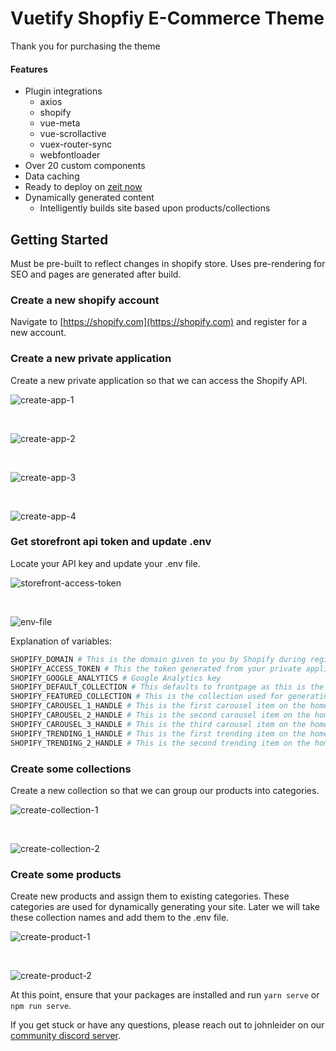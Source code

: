 # Vuetify Shopfiy E-Commerce Theme

Thank you for purchasing the theme

#### Features
* Plugin integrations
  * axios
  * shopify
  * vue-meta
  * vue-scrollactive
  * vuex-router-sync
  * webfontloader
* Over 20 custom components
* Data caching
* Ready to deploy on [zeit now](https://zeit.co)
* Dynamically generated content
  * Intelligently builds site based upon products/collections

## Getting Started
Must be pre-built to reflect changes in shopify store. Uses pre-rendering for SEO and pages are generated after build.

### Create a new shopify account
Navigate to [https://shopify.com](https://shopify.com) and register for a new account.

### Create a new private application
Create a new private application so that we can access the Shopify API.

![create-app-1](/assets/create-app-1.png?raw=true)

<br>

![create-app-2](/assets/create-app-2.png?raw=true)

<br>

![create-app-3](/assets/create-app-3.png?raw=true)

<br>

![create-app-4](/assets/create-app-4.png?raw=true)

### Get storefront api token and update .env
Locate your API key and update your .env file.

![storefront-access-token](/assets/storefront-access-token.png?raw=true)

<br>

![env-file](/assets/env-file.png?raw=true)

Explanation of variables:

```bash
SHOPIFY_DOMAIN # This is the domain given to you by Shopify during registration
SHOPIFY_ACCESS_TOKEN # This the token generated from your private application
SHOPIFY_GOOGLE_ANALYTICS # Google Analytics key
SHOPIFY_DEFAULT_COLLECTION # This defaults to frontpage as this is the default collection of Shopify
SHOPIFY_FEATURED_COLLECTION # This is the collection used for generating featured sliders
SHOPIFY_CAROUSEL_1_HANDLE # This is the first carousel item on the home page
SHOPIFY_CAROUSEL_2_HANDLE # This is the second carousel item on the home page
SHOPIFY_CAROUSEL_3_HANDLE # This is the third carousel item on the home page
SHOPIFY_TRENDING_1_HANDLE # This is the first trending item on the home page
SHOPIFY_TRENDING_2_HANDLE # This is the second trending item on the home page
```

### Create some collections

Create a new collection so that we can group our products into categories.

![create-collection-1](/assets/create-collection-1.png?raw=true)

<br>

![create-collection-2](/assets/create-collection-2.png?raw=true)

### Create some products

Create new products and assign them to existing categories. These categories are used for dynamically generating your site. Later we will take these collection names and add them to the .env file.

![create-product-1](/assets/create-product-1.png?raw=true)

<br>

![create-product-2](/assets/create-product-2.png?raw=true)

At this point, ensure that your packages are installed and run `yarn serve` or `npm run serve`.

If you get stuck or have any questions, please reach out to johnleider on our [community discord server](https://discord.gg/w2qKXtD).


